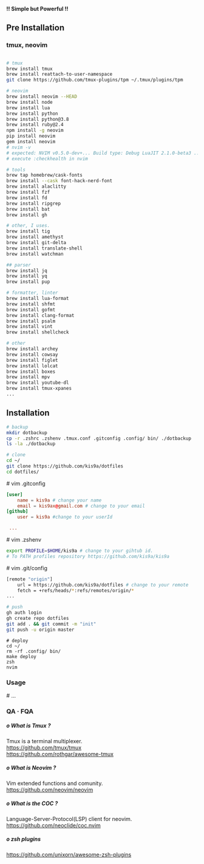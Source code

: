 **!! Simple but Powerful !!**

## Pre Installation

### tmux, neovim

```sh

# tmux
brew install tmux
brew install reattach-to-user-namespace
git clone https://github.com/tmux-plugins/tpm ~/.tmux/plugins/tpm

# neovim
brew install neovim --HEAD
brew install node
brew install lua
brew install python
brew install python@3.8
brew install ruby@2.4
npm install -g neovim
pip install neovim
gem install neovim
# nvim -v
# expected: NVIM v0.5.0-dev+... Build type: Debug LuaJIT 2.1.0-beta3 ...
# execute :checkhealth in nvim

# tools
brew tap homebrew/cask-fonts
brew install --cask font-hack-nerd-font
brew install alaclitty
brew install fzf
brew install fd
brew install ripgrep
brew install bat
brew install gh

# other, I uses.
brew install tig
brew install amethyst
brew install git-delta
brew install translate-shell
brew install watchman

## parser
brew install jq
brew install yq
brew install pup

# formatter, linter
brew install lua-format
brew install shfmt
brew install gofmt
brew install clang-format
brew install psalm
brew install vint
brew install shellcheck

# other
brew install archey
brew install cowsay
brew install figlet
brew install lolcat
brew install boxes
brew install mpv
brew install youtube-dl
brew install tmux-xpanes
...
```

## Installation

```sh
# backup
mkdir dotbackup
cp -r .zshrc .zshenv .tmux.conf .gitconfig .config/ bin/ ./dotbackup
ls -la ./dotbackup

# clone
cd ~/
git clone https://github.com/kis9a/dotfiles
cd dotfiles/

```

\# vim .gitconfig

```toml
[user]
	name = kis9a # change your name
	email = kis9ax@gmail.com # change to your email
[github]
	user = kis9a #change to your userId

 ...
```

\# vim .zshenv

```sh
export PROFILE=$HOME/kis9a # change to your gihtub id.
# To PATH profiles repository https://github.com/kis9a/kis9a

```

\# vim .git/config

```sh
[remote "origin"]
	url = https://github.com/kis9a/dotfiles # change to your remote
	fetch = +refs/heads/*:refs/remotes/origin/*
...

```

```sh
# push
gh auth login
gh create repo dotfiles
git add . && git commit -m "init"
git push -u origin master

```

```
# deploy
cd ~/
rm -rf .config/ bin/
make deploy
zsh
nvim
```

### Usage

\# ...

### QA · FQA

##### o What is Tmux ?

Tmux is a terminal multiplexer.  
<https://github.com/tmux/tmux>  
<https://github.com/rothgar/awesome-tmux>

##### o What is Neovim ?

Vim extended functions and comunity.  
<https://github.com/neovim/neovim>

##### o What is the COC ?

Language-Server-Protocol(LSP) client for neovim.  
<https://github.com/neoclide/coc.nvim>

##### o zsh plugins

<https://github.com/unixorn/awesome-zsh-plugins>
